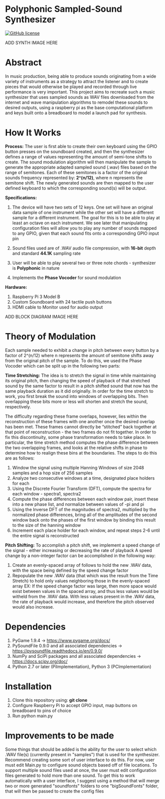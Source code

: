 # Polyphonic Sampled-Sound Synthesizer
[![GitHub license](https://img.shields.io/badge/license-MIT-blue.svg)](https://raw.githubusercontent.com/amaurilopez90/SampledSoundSynth/master/LICENSE)

ADD SYNTH IMAGE HERE

# Abstract
In music production, being able to produce sounds originating from a wide variety of instruments as a strategy to attract the listener and to create 
pieces that would otherwise be played and recorded through live performance is very important. This project aims to recreate such a music synthesizer
that uses sampled sounds as WAV files downloaded from the internet and wave manipulation algorithms to remodel these sounds to desired outputs, using
a raspberry pi as the base computational platform and keys built onto a breadboard to model a launch pad for synthesis.

# How It Works
**Process:**
The user is first able to create their own keyboard using the GPIO button presses on the soundboard created, and then the synthesizer defines
a range of values representing the amount of semi-tone shifts to create. The sound modulation algorithm will then manipulate the sample to generate the
appropriate adapted sampled sound (.wav) files based on the range of semitones. Each of these semitones is a factor of the original sounds frequency 
represented by: **2^(n/12)**, where n represents the semitone shift. The newly generated sounds are then mapped to the user defined keyboard to which the corresponding sound(s) will be output.

**Specifications:**
  1. The device will have two sets of 12 keys. One set will have an original data sample of one instrument while the other set will have a different sample for a different instrument.
     The goal for this is to be able to play at least an octave on each instrument. We see later that manipulating configuration files will allow you to play any number of sounds mapped to any
     GPIO, given that each sound fits onto a corresponding GPIO input pin
     
  2. Sound files used are of .WAV audio file compression, with **16-bit** depth and standard **44.1K** sampling rate
  3. User will be able to play several two or three note chords - synthesizer is **Polyphonic** in nature
  4. Implements the **Phase Vocoder** for sound modulation
  
**Hardware:**
  1. Raspberry Pi 3 Model B
  2. Custom Soundboard with 24 tactile push buttons
  3. HDMI cable to Monitor used for audio output
  
ADD BLOCK DIAGRAM IMAGE HERE

# Theory of Modulation
Each sample needed to exhibit a change in pitch between every button by a factor of 2^(n/12) where n represents the amount of semitone shifts away from the original pitch of the sample. To do this, 
we used the Phase Vocoder which can be split up in the following two parts:

**Time Stretching:**
The idea is to stretch the signal in time while maintaining its original pitch, then changing the speed of playback of that stretched sound by the same factor to result in a pitch shifted sound that
now has the same playback duration as it did originally. In order for the time stretch to work, you first break the sound into windows of overlapping bits.
Then overlapping these bits more or less will shorten and stretch the sound, respectively. 
  
The difficulty regarding these frame overlaps, however, lies within the reconstruction of these frames with one another once the desired overlap has been met. These frames cannot directly be “stitched” 
back together at that point of reconstruction - the two frames do not fit together. In order to fix this discontinuity, some phase transformation needs to take place. In particular, the time stretch method 
computes the phase difference between the two overlapping frames, and looks at the relative shifts in phase to determine how to realign these bins at the boundaries. The steps to do this are as follows:

  1. Window the signal using multiple Hanning Windows of size 2048 samples and a hop size of 256 samples
  2. Analyze two consecutive windows at a time, designated place holders for each
  3. Using the Discrete Fourier Transform (DFT), compute the spectra for each window - spectra1, spectra2
  4. Compute the phase differences between each window pair, insert these into a new phase list, and normalize between values of -pi and pi
  5. Using the Inverse DFT of the magnitudes of spectra2, multiplied by the normalized phase differences, bring all of the amplitudes of the second window back onto the phases of the first window by binding this
     result to the size of the hanning window
  6. Increment each place holder for each window, and repeat steps 2-6 until the entire signal is reconstructed
  
**Pitch Shifting:**
To accomplish a pitch shift, we implement a speed change of the signal - either increasing or decreasing the rate of playback
A speed change by a non-integer factor can be accomplished in the following way:

  1. Create an evenly-spaced array of follows to hold the new .WAV data, with the space being defined by the speed change factor
  2. Repopulate the new .WAV data (that which was the result from the Time Stretch) to hold only values neighboring those in the evenly-spaced array
     EX: If the speed change factor was large, then more space would exist between values in the spaced array, and thus less values would be witheld from the .WAV data.
     With less values present in the .WAV data, the rate of playback would increase, and therefore the pitch observed would also increase.

# Dependencies
  1. PyGame 1.9.4 -> https://www.pygame.org/docs/
  2. PySoundFile 0.9.0 and all associated dependencies -> https://pysoundfile.readthedocs.io/en/0.9.0/
  3. NumPy and SciPi packages and all associated dependencies -> https://docs.scipy.org/doc/
  4. Python 2.7 or later (PiImplementation), Python 3 (PCImplementation)
  
# Installation
  1. Clone this repository using: **git clone**
  2. Configure Raspberry Pi to accept GPIO input, map buttons on breadboard to pins of choice
  3. Run python main.py
  
# Improvements to be made
Some things that should be added is the ability for the user to select which .WAV file(s) (currently present in "samples") that is used for the synthesizer.
Recommend creating some sort of user interface to do this. For now, user must edit Main.py to configure sound objects based off of file locations.
To support multiple sound files used at once, the user must edit configuration files generated to hold more than one sound. To get this to work automatically with
a user interface, I suggest using a method that will merge two or more generated "soundfonts" folders to one "bigSoundFonts" folder, that will then be passed to create the config files
